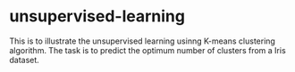 # unsupervised-learning
This is to illustrate the unsupervised learning usinng K-means clustering algorithm.
The task is to predict the optimum number of clusters from a Iris dataset.
